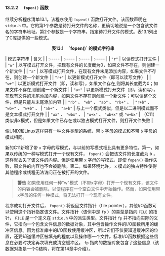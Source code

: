 #### 13.2.2　 `fopen()` 函数

继续分析程序清单13.1，该程序使用 `fopen()` 函数打开文件。该函数声明在 `stdio.h` 中。它的第1个参数是待打开文件的名称，更确切地说是一个包含该文件名的字符串地址。第2个参数是一个字符串，指定待打开文件的模式。表13.1列出了C库提供的一些模式。

<center class="my_markdown"><b class="my_markdown">表13.1　 `fopen()` 的模式字符串</b></center>

| 模式字符串 | 含义 |
| :-----  | :-----  | :-----  | :-----  |
| `"r"` | 以读模式打开文件 |
| `"w"` | 以写模式打开文件，把现有文件的长度截为0，如果文件不存在，则创建一个新文件 |
| `"a"` | 以写模式打开文件，在现有文件末尾添加内容，如果文件不存在，则创建一个新文件 |
| `"r+"` | 以更新模式打开文件（即可以读写文件） |
| `"w+"` | 以更新模式打开文件（即，读和写），如果文件存在,则将其长度截为0；如果文件不存在,则创建一个新文件 |
| `"a+"` | 以更新模式打开文件（即，读和写），在现有文件的末尾添加内容，如果文件不存在则创建一个新文件；可以读整个文件，但是只能从末尾添加内容 |
| `"rb"` 、 `"wb"` 、 `"ab"` 、 `"rb+"` 、 | `"r+b"` 、 `"wb+"` 、 `"w+b"` 、 | `"ab+"` 、 `"a+b"` | 与上一个模式类似，但是以二进制模式而不是文本模式打开文件 |
| `"wx"` 、 `"wbx"` 、 | `"w+x"` 、 `"wb+x"` 或 `"w+bx"` | （C11）类似非x模式，但是如果文件已存在或以独占模式打开文件，则打开文件失败 |

像UNIX和Linux这样只有一种文件类型的系统，带 `b` 字母的模式和不带 `b` 字母的模式相同。

新的C11新增了带 `x` 字母的写模式，与以前的写模式相比具有更多特性。第一，如果以传统的一种写模式打开一个现有文件， `fopen()` 会把该文件的长度截为 `0` ，这样就丢失了该文件的内容。但是使用带 `x` 字母的写模式，即使 `fopen()` 操作失败，原文件的内容也不会被删除。第二，如果环境允许， `x` 模式的独占特性使得其他程序或线程无法访问正在被打开的文件。

> **警告**
> 如果使用任何一种"w"模式（不带x字母）打开一个现有文件，该文件的内容会被删除，以便程序在一个空白文件中开始操作。然而，如果使用带x字母的任何一种模式，将无法打开一个现有文件。

程序成功打开文件后， `fopen()` 将返回文件指针（file pointer），其他I/O函数可以使用这个指针指定该文件。文件指针（该例中是 `fp` ）的类型是指向 `FILE` 的指针， `FILE` 是一个定义在 `stdio.h` 中的派生类型。文件指针 `fp` 并不指向实际的文件，它指向一个包含文件信息的数据对象，其中包含操作文件的I/O函数所用的缓冲区信息。因为标准库中的I/O函数使用缓冲区，所以它们不仅要知道缓冲区的位置，还要知道缓冲区被填充的程度以及操作哪一个文件。标准I/O函数根据这些信息在必要时决定再次填充或清空缓冲区。 `fp` 指向的数据对象包含了这些信息（该数据对象是一个C结构，将在第14章中介绍）。

